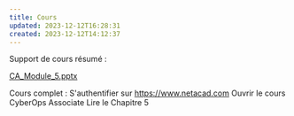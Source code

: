 ```yaml
---
title: Cours
updated: 2023-12-12T16:28:31
created: 2023-12-12T14:12:37
---
```


Support de cours résumé :

[CA_Module_5.pptx](https://groupesb-my.sharepoint.com/:p:/g/personal/arthur_trouillon_saint-benigne_fr/ER3v-kiZE6pCh2y6YbI9mB8BlNG8YFId2kfPIVKCJEkTYQ)

Cours complet :
S'authentifier sur <https://www.netacad.com>
Ouvrir le cours CyberOps Associate
Lire le Chapitre 5
